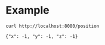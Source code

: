 # Example

```declarative
curl http://localhost:8080/position
```
```declarative
{"x": -1, "y": -1, "z": -1}
```